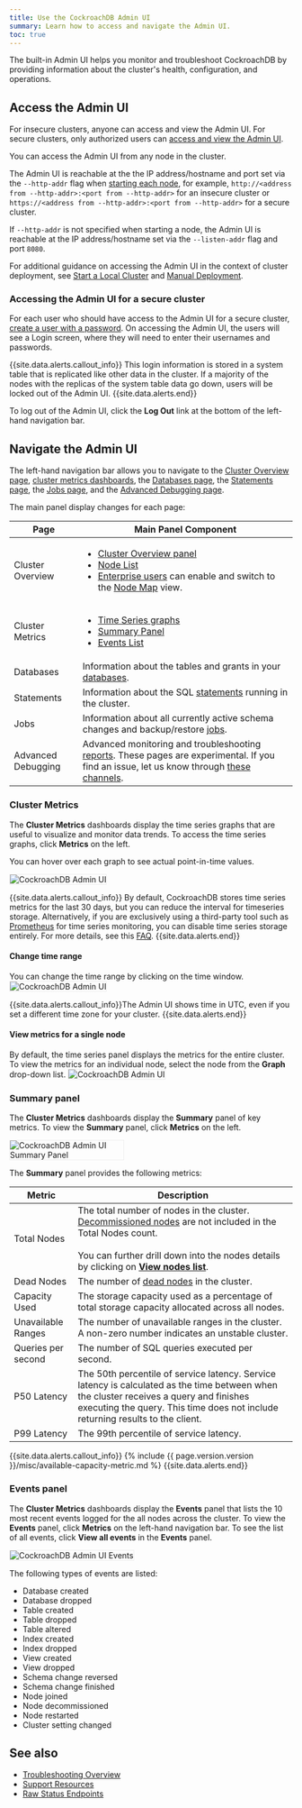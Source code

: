 ```yaml
---
title: Use the CockroachDB Admin UI
summary: Learn how to access and navigate the Admin UI.
toc: true
---
```


The built-in Admin UI helps you monitor and troubleshoot CockroachDB by providing information about the cluster's health, configuration, and operations.

## Access the Admin UI

For insecure clusters, anyone can access and view the Admin UI. For secure clusters, only authorized users can [access and view the Admin UI](#accessing-the-admin-ui-for-a-secure-cluster).

You can access the Admin UI from any node in the cluster.

The Admin UI is reachable at the the IP address/hostname and port set via the `--http-addr` flag when [starting each node](start-a-node.html), for example, `http://<address from --http-addr>:<port from --http-addr>` for an insecure cluster or `https://<address from --http-addr>:<port from --http-addr>` for a secure cluster.

If `--http-addr` is not specified when starting a node, the Admin UI is reachable at the IP address/hostname set via the `--listen-addr` flag and port `8080`.

For additional guidance on accessing the Admin UI in the context of cluster deployment, see [Start a Local Cluster](start-a-local-cluster.html) and [Manual Deployment](manual-deployment.html).

### Accessing the Admin UI for a secure cluster

For each user who should have access to the Admin UI for a secure cluster, [create a user with a password](create-user.html). On accessing the Admin UI, the users will see a Login screen, where they will need to enter their usernames and passwords.

{{site.data.alerts.callout_info}}
This login information is stored in a system table that is replicated like other data in the cluster. If a majority of the nodes with the replicas of the system table data go down, users will be locked out of the Admin UI.
{{site.data.alerts.end}}

To log out of the Admin UI, click the **Log Out** link at the bottom of the left-hand navigation bar.

## Navigate the Admin UI

The left-hand navigation bar allows you to navigate to the [Cluster Overview page](admin-ui-access-and-navigate.html), [cluster metrics dashboards](admin-ui-overview.html), the [Databases page](admin-ui-databases-page.html), the [Statements page](admin-ui-statements-page.html), the [Jobs page](admin-ui-jobs-page.html), and the [Advanced Debugging page](admin-ui-debug-pages.html).

The main panel display changes for each page:

Page | Main Panel Component
-----------|------------
Cluster Overview | <ul><li>[Cluster Overview panel](admin-ui-cluster-overview-page.html)</li><li>[Node List](admin-ui-cluster-overview-page.html#node-list) </li> <li>[Enterprise users](enterprise-licensing.html) can enable and switch to the [Node Map](admin-ui-cluster-overview-page.html#node-map-enterprise) view. </li></ul>
Cluster Metrics | <ul><li>[Time Series graphs](admin-ui-access-and-navigate.html#cluster-metrics)</li><li>[Summary Panel](admin-ui-access-and-navigate.html#summary-panel)</li><li>[Events List](admin-ui-access-and-navigate.html#events-panel)</li></ul>
Databases | Information about the tables and grants in your [databases](admin-ui-databases-page.html).
Statements | Information about the SQL [statements](admin-ui-statements-page.html) running in the cluster.
Jobs | Information about all currently active schema changes and backup/restore [jobs](admin-ui-jobs-page.html).
Advanced Debugging | Advanced monitoring and troubleshooting [reports](admin-ui-debug-pages.html). These pages are experimental. If you find an issue, let us know through [these channels](https://www.cockroachlabs.com/community/).

### Cluster Metrics

The **Cluster Metrics** dashboards display the time series graphs that are useful to visualize and monitor data trends. To access the time series graphs, click **Metrics** on the left.

You can hover over each graph to see actual point-in-time values.

<img src="{{ 'images/v2.2/admin_ui_hovering.gif' | relative_url }}" alt="CockroachDB Admin UI" style="border:1px solid #eee;max-width:100%" />

{{site.data.alerts.callout_info}}
By default, CockroachDB stores time series metrics for the last 30 days, but you can reduce the interval for timeseries storage. Alternatively, if you are exclusively using a third-party tool such as [Prometheus](monitor-cockroachdb-with-prometheus.html) for time series monitoring, you can disable time series storage entirely. For more details, see this [FAQ](operational-faqs.html#can-i-reduce-or-disable-the-storage-of-timeseries-data).
{{site.data.alerts.end}}

#### Change time range

You can change the time range by clicking on the time window.
<img src="{{ 'images/v2.2/admin-ui-time-range.gif' | relative_url }}" alt="CockroachDB Admin UI" style="border:1px solid #eee;max-width:100%" />

{{site.data.alerts.callout_info}}The Admin UI shows time in UTC, even if you set a different time zone for your cluster. {{site.data.alerts.end}}

#### View metrics for a single node

By default, the time series panel displays the metrics for the entire cluster. To view the metrics for an individual node, select the node from the **Graph** drop-down list.
<img src="{{ 'images/v2.2/admin-ui-single-node.gif' | relative_url }}" alt="CockroachDB Admin UI" style="border:1px solid #eee;max-width:100%" />

### Summary panel

The **Cluster Metrics** dashboards display the **Summary** panel of key metrics. To view the **Summary** panel, click **Metrics** on the left.

<img src="{{ 'images/v2.2/admin_ui_summary_panel.png' | relative_url }}" alt="CockroachDB Admin UI Summary Panel" style="border:1px solid #eee;max-width:40%" />

The **Summary** panel provides the following metrics:

Metric | Description
--------|----
Total Nodes | The total number of nodes in the cluster. <a href='admin-ui-cluster-overview-page.html#decommissioned-nodes'>Decommissioned nodes</a> are not included in the Total Nodes count. <br><br>You can further drill down into the nodes details by clicking on [**View nodes list**](admin-ui-cluster-overview-page.html#node-list).
Dead Nodes | The number of [dead nodes](admin-ui-cluster-overview-page.html#dead-nodes) in the cluster.
Capacity Used | The storage capacity used as a percentage of total storage capacity allocated across all nodes.
Unavailable Ranges | The number of unavailable ranges in the cluster. A non-zero number indicates an unstable cluster.
Queries per second | The number of SQL queries executed per second.
P50 Latency | The 50th percentile of service latency. Service latency is calculated as the time between when the cluster receives a query and finishes executing the query. This time does not include returning results to the client.
P99 Latency | The 99th percentile of service latency.

{{site.data.alerts.callout_info}}
{% include {{ page.version.version }}/misc/available-capacity-metric.md %}
{{site.data.alerts.end}}

### Events panel

The **Cluster Metrics** dashboards display the **Events** panel that lists the 10 most recent events logged for the all nodes across the cluster. To view the **Events** panel, click **Metrics** on the left-hand navigation bar. To see the list of all events, click **View all events** in the **Events** panel.

<img src="{{ 'images/v2.2/admin_ui_events.png' | relative_url }}" alt="CockroachDB Admin UI Events" style="border:1px solid #eee;max-width:100%" />

The following types of events are listed:

- Database created
- Database dropped
- Table created
- Table dropped
- Table altered
- Index created
- Index dropped
- View created
- View dropped
- Schema change reversed
- Schema change finished
- Node joined
- Node decommissioned
- Node restarted
- Cluster setting changed

## See also

- [Troubleshooting Overview](troubleshooting-overview.html)
- [Support Resources](support-resources.html)
- [Raw Status Endpoints](monitoring-and-alerting.html#raw-status-endpoints)
